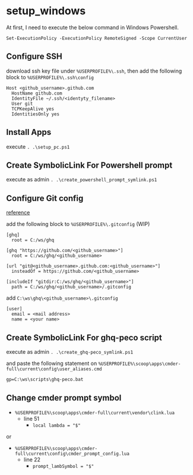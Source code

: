 # setup_windows

At first, I need to execute the below command in Windows Powershell.

```pwsh
Set-ExecutionPolicy -ExecutionPolicy RemoteSigned -Scope CurrentUser
```

## Configure SSH

download ssh key file under `%USERPROFILE%\.ssh`, then add the following block to `%USERPROFILE%\.ssh\config`

```text
Host <github_username>.github.com
  HostName github.com
  IdentityFile ~/.ssh/<identyty_filename>
  User git
  TCPKeepAlive yes
  IdentitiesOnly yes
```

## Install Apps

execute `. .\setup_pc.ps1`

## Create SymbolicLink For Powershell prompt

execute as admin `. .\create_powershell_prompt_symlink.ps1`

## Configure Git config

[reference](https://memo.koumei2.com/ghq-%E3%81%A7-github-%E3%81%AE%E8%A4%87%E6%95%B0%E3%81%AE%E3%82%A2%E3%82%AB%E3%82%A6%E3%83%B3%E3%83%88%E3%82%92%E4%BD%BF%E3%81%86/)

add the following block to `%USERPROFILE%\.gitconfig` (WIP)

```text
[ghq]
  root = C:/ws/ghq

[ghq "https://github.com/<github_username>"]
  root = C:/ws/ghq/<github_username>

[url "git@<github_username>.github.com:<github_username>"]
  insteadOf = https://github.com/<github_username>

[includeIf "gitdir:C:/ws/ghq/<github_username>"]
  path = C:/ws/ghq/<github_username>/.gitconfig
```

add `C:\ws\ghq\<github_username>\.gitconfig`

```text
[user]
  email = <mail address>
  name = <your name>
```

## Create SymbolicLink For ghq-peco script

execute as admin `. .\create_ghq-peco_symlink.ps1`

and paste the following statement on `%USERPROFILE%\scoop\apps\cmder-full\current\config\user_aliases.cmd`

```cmd
gp=C:\ws\scripts\ghq-peco.bat
```

## Change cmder prompt symbol

- `%USERPROFILE%\scoop\apps\cmder-full\current\vendor\clink.lua`
  - line 51
    - `local lambda = "$"`

or

- `%USERPROFILE%\scoop\apps\cmder-full\current\config\cmder_prompt_config.lua`
  - line 22
    - `prompt_lambSymbol = "$"`
